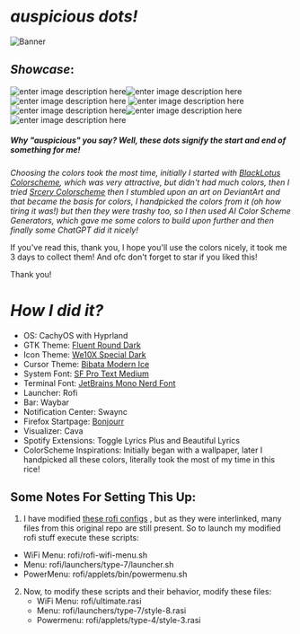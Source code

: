 ﻿# *auspicious dots!* 
![Banner](https://i.imgur.com/I3Fk5I3.gif)
## *Showcase*: 
![enter image description here](https://i.imgur.com/2GHSpXr.png)![enter image description here](https://i.imgur.com/66rlfYd.png)![enter image description here](https://i.imgur.com/MQSRVvX.png)
![enter image description here](https://i.imgur.com/iuRoI4O.png)
![enter image description here](https://i.imgur.com/76iPBdM.png)![enter image description here](https://i.imgur.com/F84l7m8.png)![enter image description here](https://i.imgur.com/3ojkmgs.png)

##### *Why "auspicious" you say? Well, these dots signify the start and end of something for me!* 
*Choosing the colors took the most time, initially I started with [BlackLotus Colorscheme](https://github.com/PoisonIsBestType/BlackLotus/tree/main), which was very attractive, but didn't had much colors, then I tried [Srcery Colorscheme](https://github.com/srcery-colors/srcery-vim) then I stumbled upon an art on DeviantArt and that became the basis for colors, I handpicked the colors from it (oh how tiring it was!) but then they were trashy too, so I then used AI Color Scheme Generators, which gave me some colors to build upon further and then finally some ChatGPT did it nicely!*

If you've read this, thank you, I hope you'll use the colors nicely, it took me 3 days to collect them! And ofc don't forget to star if you liked this! 

Thank you!
# *How I did it?*
 - OS: CachyOS with Hyprland
 - GTK Theme: [Fluent Round Dark](https://www.gnome-look.org/p/1574551)
 - Icon Theme: [We10X Special Dark](https://www.pling.com/p/1366371)
 - Cursor Theme: [Bibata Modern Ice](https://www.pling.com/p/1197198/)
 - System Font: [SF Pro Text Medium](https://github.com/sahibjotsaggu/San-Francisco-Pro-Fonts)
 - Terminal Font: [JetBrains Mono Nerd Font](https://www.jetbrains.com/lp/mono/)
 - Launcher: Rofi
 - Bar: Waybar
 -   Notification Center: Swaync
 - Firefox Startpage: [Bonjourr](https://github.com/victrme/Bonjourr)
 - Visualizer: Cava
 - Spotify Extensions: Toggle Lyrics Plus and Beautiful Lyrics
 - ColorScheme Inspirations: Initially began with a wallpaper, later I handpicked all these colors, literally took the most of my time in this rice!

## Some Notes For Setting This Up:
1. I have modified [these rofi configs](https://github.com/adi1090x/rofi) , but as they were interlinked, many files from this original repo are still present. So to launch my modified rofi stuff execute these scripts:  
  - WiFi Menu: rofi/rofi-wifi-menu.sh
  - Menu: rofi/launchers/type-7/launcher.sh
  - PowerMenu: rofi/applets/bin/powermenu.sh
2. Now, to modify these scripts and their behavior, modify these files:
	 - WiFi Menu: rofi/ultimate.rasi
	 - Menu: rofi/launchers/type-7/style-8.rasi
	 - Powermenu: rofi/applets/type-4/style-3.rasi


